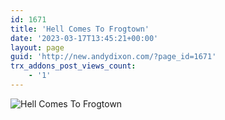 ```yaml
---
id: 1671
title: 'Hell Comes To Frogtown'
date: '2023-03-17T13:45:21+00:00'
layout: page
guid: 'http://new.andydixon.com/?page_id=1671'
trx_addons_post_views_count:
    - '1'
---
```


![Hell Comes To Frogtown](https://i0.wp.com/assets.g8x2.ldn.idrivee2-23.com/posters/Hell%20Comes%20To%20Frogtown%2001.jpg?w=1200&ssl=1 "Hell Comes To Frogtown")